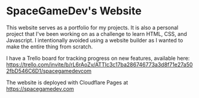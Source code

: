 # SpaceGameDev's Website
This website serves as a portfolio for my projects. It is also a personal project that I've been working on as a challenge to learn HTML, CSS, and Javascript. I intentionally avoided using a website builder as I wanted to make the entire thing from scratch.

I have a Trello board for tracking progress on new features, available here: https://trello.com/invite/b/rL6rAoZv/ATTIc3c17ba286746773a3d8f71e27a502fbD546C6D1/spacegamedevcom

The website is deployed with Cloudflare Pages at https://spacegamedev.com
